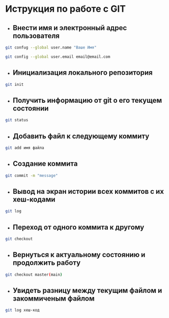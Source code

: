 # Иструкция по работе с GIT

- ## Внести имя и электронный адрес пользователя
```sh
git confug --global user.name "Ваше Имя"
```
```sh
git config --global user.email email@email.com
```
- ## Инициализация локального репозитория
```sh
git init
```
- ## Получить информацию от git о его текущем состоянии
```sh
git status
```
- ## Добавить файл к следующему коммиту
```sh
git add имя файла
```
- ## Создание коммита
```sh
git commit -m "message"
```
- ## Вывод на экран истории всех коммитов с их хеш-кодами
```sh
git log
```
- ## Переход от одного коммита к другому
```sh
git checkout
```
- ## Вернуться к актуальному состоянию и продолжить работу
```sh
git checkout master(main)
```
- ## Увидеть разницу между текущим файлом и закоммиченым файлом
```sh
git log хеш-код
```